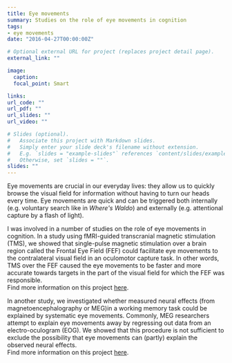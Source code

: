 ```yaml
---
title: Eye movements
summary: Studies on the role of eye movements in cognition
tags:
- eye movements
date: "2016-04-27T00:00:00Z"

# Optional external URL for project (replaces project detail page).
external_link: ""

image:
  caption: 
  focal_point: Smart

links:
url_code: ""
url_pdf: ""
url_slides: ""
url_video: ""

# Slides (optional).
#   Associate this project with Markdown slides.
#   Simply enter your slide deck's filename without extension.
#   E.g. `slides = "example-slides"` references `content/slides/example-slides.md`.
#   Otherwise, set `slides = ""`.
slides: ""
---
```


Eye movements are crucial in our everyday lives: they allow us to quickly browse the visual field for information without having to turn our heads every time. Eye movements are quick and can be triggered both internally (e.g. voluntary search like in _Where's Waldo_) and externally (e.g. attentional capture by a flash of light). 

I was involved in a number of studies on the role of eye movements in cognition. 
In a study using fMRI-guided transcranial magnetic stimulation (TMS), we showed that single-pulse magnetic stimulation over a brain region called the Frontal Eye Field (FEF) could facilitate eye movements to the contralateral visual field in an oculomotor capture task. In other words, TMS over the FEF caused the eye movements to be faster and more accurate towards targets in the part of the visual field for which the FEF was responsible.  
Find more information on this project [here](/publication/2013_bosch_cercor/ "The role of the frontal eye fields in oculomotor competition: image-guided TMS enhances contralateral target selection").  

In another study, we investigated whether measured neural effects (from magnetoencephalography or MEG)in a working memory task could be explained by systematic eye movements. Commonly, MEG researchers attempt to explain eye movements away by regressing out data from an electro-oculogram (EOG). We showed that this procedure is not sufficient to exclude the possibility that eye movements can (partly) explain the observed neural effects.  
Find more information on this project [here](/publication/2019_quax_neuroimage/ "Eye movements explain decodability during perception and cued attention in MEG").  
